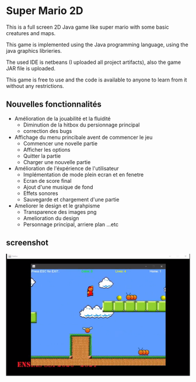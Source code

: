 # Super Mario 2D

This is a full screen 2D Java game like super mario with some basic creatures and maps.

This game is implemented using the Java programming language, using the java graphics librieries.

The used IDE is netbeans (I uploaded all project artifacts), also the game JAR file is uploaded.

This game is free to use and the code is available to anyone to learn from it without any restrictions.


## Nouvelles fonctionnalités

- Amélioration  de la jouabilité et la fluidité
    - Diminution de la hitbox du persionnage principal
    - correction des bugs
- Affichage du menu princibale avent de commencer le jeu
    - Commencer une novelle partie
    - Afficher les options
    - Quitter la partie
    - Charger une nouvelle partie
- Amélioration de l'éxpérience de l'utilisateur
    - Implémentation de mode plein ecran et en fenetre
    - Ecran de score final
    - Ajout d'une musique de fond 
    - Effets sonores
    - Sauvegarde et chargement d'une partie
- Ameliorer le design et le grahpisme 
    - Transparence des images png
    - Amelioration du design
    - Personnage principal, arriere plan ...etc

## screenshot

![screen](screen-mario.png)

